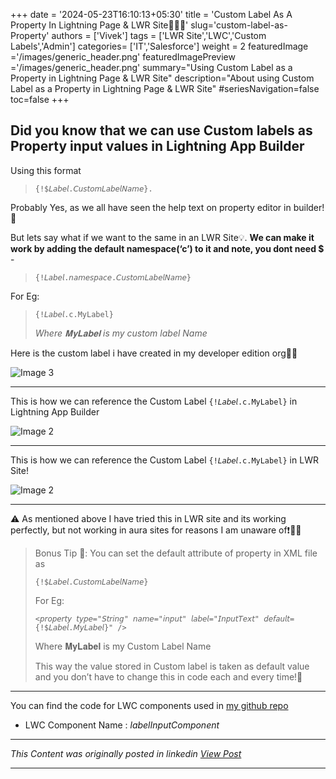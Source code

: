 +++
date = '2024-05-23T16:10:13+05:30'
title = 'Custom Label As A Property In Lightning Page & LWR Site🔖🔖🔖'
slug='custom-label-as-Property'
authors = ['Vivek']
tags = ['LWR Site','LWC','Custom Labels','Admin']
categories= ['IT','Salesforce']
weight = 2
featuredImage ='/images/generic_header.png'
featuredImagePreview ='/images/generic_header.png'
summary="Using Custom Label as a Property in Lightning Page & LWR Site"
description="About using Custom Label as a Property in Lightning Page & LWR Site"
#seriesNavigation=false
toc=false
+++
&nbsp;  
 
## Did you know that we can use Custom labels as Property input values in Lightning App Builder 

Using this format

> ```{!$𝘓𝘢𝘣𝘦𝘭.𝘊𝘶𝘴𝘵𝘰𝘮𝘓𝘢𝘣𝘦𝘭𝘕𝘢𝘮𝘦}. ```


Probably Yes, as we all have seen the help text on property editor in builder! 🔖
 
But lets say what if we want to the same in an LWR Site💡. **We can make it work by adding the default namespace(‘c’) to it and note, you dont need $** - 
> ```{!𝘓𝘢𝘣𝘦𝘭.𝘯𝘢𝘮𝘦𝘴𝘱𝘢𝘤𝘦.𝘊𝘶𝘴𝘵𝘰𝘮𝘓𝘢𝘣𝘦𝘭𝘕𝘢𝘮𝘦}```

For Eg:
>```{!𝘓𝘢𝘣𝘦𝘭.c.MyLabel}```
>
>*Where 𝐌𝐲𝐋𝐚𝐛𝐞𝐥 is my custom label Name*


 Here is the custom label i have created in my developer edition org👨‍💻


![Image 3](/images/p1_3.jpg)


***

This is how we can reference the Custom Label ```{!𝘓𝘢𝘣𝘦𝘭.c.MyLabel}``` in Lightning App Builder


![Image 2](/images/p1_1.jpg)


***


This is how we can reference the Custom Label ```{!𝘓𝘢𝘣𝘦𝘭.c.MyLabel}``` in LWR Site!


![Image 2](/images/p1_2.jpg)

***
 
⚠ As mentioned above I have tried this in LWR site and its working perfectly, but not working in aura sites for reasons I am unaware of❗🤷‍♂️

>Bonus Tip 🎯: You can set the default attribute of property in XML file as 
>
>  ```{!$𝘓𝘢𝘣𝘦𝘭.𝘊𝘶𝘴𝘵𝘰𝘮𝘓𝘢𝘣𝘦𝘭𝘕𝘢𝘮𝘦}```
>
>For Eg:
>
>```<𝘱𝘳𝘰𝘱𝘦𝘳𝘵𝘺 𝘵𝘺𝘱𝘦="𝘚𝘵𝘳𝘪𝘯𝘨" 𝘯𝘢𝘮𝘦="𝘪𝘯𝘱𝘶𝘵" 𝘭𝘢𝘣𝘦𝘭="𝘐𝘯𝘱𝘶𝘵𝘛𝘦𝘹𝘵" 𝘥𝘦𝘧𝘢𝘶𝘭𝘵={!$𝘓𝘢𝘣𝘦𝘭.𝘔𝘺𝘓𝘢𝘣𝘦𝘭}" />```
>
>Where 𝐌𝐲𝐋𝐚𝐛𝐞𝐥 is my Custom Label Name 
>
>This way the value stored in Custom label is taken as default value and you don’t have to change this in code each and every time!🚀

***


You can find the code for LWC components used in [my github repo](https://lnkd.in/gJuqNBg8)
- LWC Component Name : *labelInputComponent*

***

*This Content was originally posted in linkedin [View Post](https://www.linkedin.com/posts/vivekvismayam_lwc-property-builder-activity-7259568748183879680-WEhL?utm_source=social_share_send&utm_medium=member_desktop_web&rcm=ACoAAA_bVqsB5ZA6FQt9Rk3q8WfamtkMsTNLxRo)*

***
